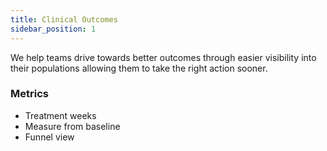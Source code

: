 ```yaml
---
title: Clinical Outcomes
sidebar_position: 1
---
```



We help teams drive towards better outcomes through easier visibility into 
their populations allowing them to take the right action sooner.

### Metrics
* Treatment weeks
* Measure from baseline 
* Funnel view
